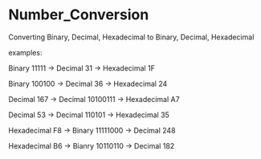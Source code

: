 # Number_Conversion

Converting Binary, Decimal, Hexadecimal
to Binary, Decimal, Hexadecimal

examples:

Binary 11111 -> Decimal 31 -> Hexadecimal 1F

Binary 100100 -> Decimal 36 -> Hexadecimal 24

Decimal 167 -> Decimal 10100111 -> Hexadecimal A7

Decimal 53 -> Decimal 110101 -> Hexadecimal 35

Hexadecimal F8 -> Binary 11111000 -> Decimal 248

Hexadecimal B6 -> Bianry 10110110 -> Decimal 182
